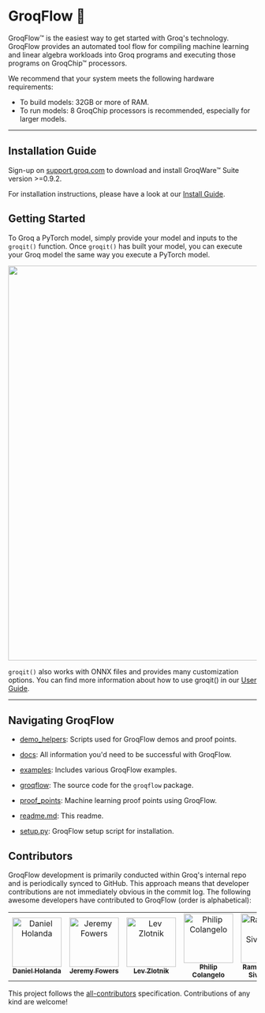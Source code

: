 # GroqFlow 🚀

GroqFlow™ is the easiest way to get started with Groq's technology. GroqFlow provides an automated tool flow for compiling machine learning and linear algebra workloads into Groq programs and executing those programs on GroqChip™ processors.

We recommend that your system meets the following hardware requirements:

- To build models: 32GB or more of RAM.
- To run models: 8 GroqChip processors is recommended, especially for larger models.

---

## Installation Guide

Sign-up on [support.groq.com](https://support.groq.com) to download and install GroqWare™ Suite version >=0.9.2.

For installation instructions, please have a look at our [Install Guide](docs/install.md).


## Getting Started

To Groq a PyTorch model, simply provide your model and inputs to the `groqit()` function. Once `groqit()` has built your model, you can execute your Groq model the same way you execute a PyTorch model.

<img src="https://github.com/groq/groqflow/raw/main/docs/img/groqflow.gif"  width="800"/>


`groqit()` also works with ONNX files and provides many customization options. You can find more information about how to use groqit() in our [User Guide](docs/user_guide.md).

---

## Navigating GroqFlow

* [demo_helpers](demo_helpers/): Scripts used for GroqFlow demos and proof points.

* [docs](docs/): All information you'd need to be successful with GroqFlow.

* [examples](examples/): Includes various GroqFlow examples.

* [groqflow](groqflow/): The source code for the `groqflow` package.

* [proof_points](proof_points/): Machine learning proof points using GroqFlow.

* [readme.md](readme.md): This readme.

* [setup.py](setup.py): GroqFlow setup script for installation.

## Contributors

GroqFlow development is primarily conducted within Groq's internal repo and is periodically synced to GitHub. This approach means that developer contributions are not immediately obvious in the commit log. The following awesome developers have contributed to GroqFlow (order is alphabetical):

<!-- ALL-CONTRIBUTORS-LIST:START - Do not remove or modify this section -->
<!-- prettier-ignore-start -->
<!-- markdownlint-disable -->
<table>
  <tbody>
    <tr>
      <td align="center"><a href="https://www.linkedin.com/in/danielholandanoronha"><img src="https://avatars.githubusercontent.com/u/9607530?v=4" width="100px;" alt="Daniel Holanda"/><br /><sub><b>Daniel Holanda</b></sub></a><br /></td>
      <td align="center"><a href="https://github.com/jeremyfowers"><img src="https://avatars.githubusercontent.com/u/80718789?v=4" width="100px;" alt="Jeremy Fowers"/><br /><sub><b>Jeremy Fowers</b></sub></a><br /></td>
      <td align="center"><a href="https://github.com/levzlotnik"><img src="https://avatars.githubusercontent.com/levzlotnik" width="100px;" alt="Lev Zlotnik"/><br /><sub><b>Lev Zlotnik</b></sub></a><br /></td>
      <td align="center"><a href="https://www.linkedin.com/in/philipcolangelo"><img src="https://lh3.googleusercontent.com/pw/AMWts8CciuaYWKT-YVg86giohRGuQI8Jqm3xYeWlkEh41jO4EuPTSn0FLwHp8m0FfLHLIxJOWOxuBRyppa3blDT_YcKokVFbI6yHBYJ1env5evNRCFUPiIBhIlkOzVKMrMMC7aoTjrBGSk6HWUJ803DvMKFudw=s1426-no?authuser=0" width="100px;" alt="Philip Colangelo"/><br /><sub><b>Philip Colangelo</b></sub></a><br /></td>
      <td align="center"><a href="https://www.linkedin.com/in/ramakrishnansivakumar/"><img src="https://media.licdn.com/dms/image/D5603AQGH0fQ4EWzmnw/profile-displayphoto-shrink_200_200/0/1675440402753?e=1680739200&v=beta&t=RddfJm1WgAgyU3Psj76hKuk6__mfqAxm0BqCGlQPWUg" width="100px;" alt="Ramakrishnan Sivakumar"/><br /><sub><b>Ramakrishnan Sivakumar</b></sub></a><br /></td>
      <td align="center"><a href="https://www.linkedin.com/in/sarah-garrod-massengill-76262728/"><img src="https://media.licdn.com/dms/image/C5603AQGJftJLXlWIBA/profile-displayphoto-shrink_200_200/0/1642705991865?e=1680739200&v=beta&t=sHo-x3xpkuUOTJj_4XWm3KERnqwei_4-QTE2pZwFNp4" width="100px;" alt="Sarah Garrod Massengill"/><br /><sub><b>Sarah Garrod Massengill</b></sub></a><br /></td>
      <td align="center"><a href="https://github.com/vgodsoe-groq"><img src="https://avatars.githubusercontent.com/u/105250658?v=4" width="100px;" alt="Victoria Godsoe"/><br /><sub><b>Victoria Godsoe</b></sub></a><br /></td>
    </tr>
  </tbody>
</table>

<!-- markdownlint-restore -->
<!-- prettier-ignore-end -->

<!-- ALL-CONTRIBUTORS-LIST:END -->

This project follows the [all-contributors](https://allcontributors.org) specification.
Contributions of any kind are welcome!